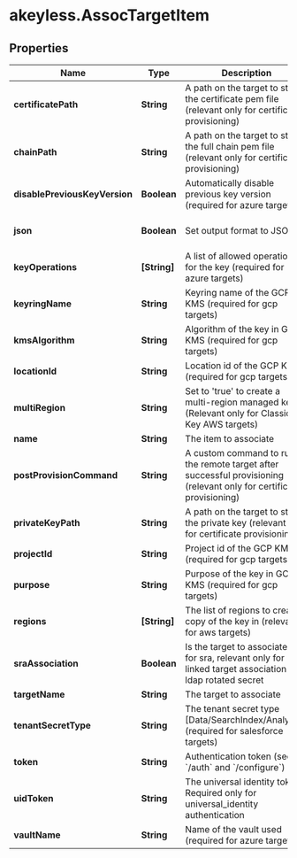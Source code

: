 # akeyless.AssocTargetItem

## Properties

Name | Type | Description | Notes
------------ | ------------- | ------------- | -------------
**certificatePath** | **String** | A path on the target to store the certificate pem file (relevant only for certificate provisioning) | [optional] 
**chainPath** | **String** | A path on the target to store the full chain pem file (relevant only for certificate provisioning) | [optional] 
**disablePreviousKeyVersion** | **Boolean** | Automatically disable previous key version (required for azure targets) | [optional] [default to false]
**json** | **Boolean** | Set output format to JSON | [optional] [default to false]
**keyOperations** | **[String]** | A list of allowed operations for the key (required for azure targets) | [optional] 
**keyringName** | **String** | Keyring name of the GCP KMS (required for gcp targets) | [optional] 
**kmsAlgorithm** | **String** | Algorithm of the key in GCP KMS (required for gcp targets) | [optional] 
**locationId** | **String** | Location id of the GCP KMS (required for gcp targets) | [optional] 
**multiRegion** | **String** | Set to &#39;true&#39; to create a multi-region managed key. (Relevant only for Classic Key AWS targets) | [optional] [default to &#39;false&#39;]
**name** | **String** | The item to associate | 
**postProvisionCommand** | **String** | A custom command to run on the remote target after successful provisioning (relevant only for certificate provisioning) | [optional] 
**privateKeyPath** | **String** | A path on the target to store the private key (relevant only for certificate provisioning) | [optional] 
**projectId** | **String** | Project id of the GCP KMS (required for gcp targets) | [optional] 
**purpose** | **String** | Purpose of the key in GCP KMS (required for gcp targets) | [optional] 
**regions** | **[String]** | The list of regions to create a copy of the key in (relevant for aws targets) | [optional] 
**sraAssociation** | **Boolean** | Is the target to associate is for sra, relevant only for linked target association for ldap rotated secret | [optional] [default to false]
**targetName** | **String** | The target to associate | 
**tenantSecretType** | **String** | The tenant secret type [Data/SearchIndex/Analytics] (required for salesforce targets) | [optional] 
**token** | **String** | Authentication token (see &#x60;/auth&#x60; and &#x60;/configure&#x60;) | [optional] 
**uidToken** | **String** | The universal identity token, Required only for universal_identity authentication | [optional] 
**vaultName** | **String** | Name of the vault used (required for azure targets) | [optional] 



